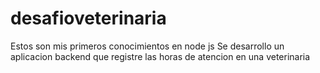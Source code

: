 # desafioveterinaria
 Estos son mis primeros conocimientos en node js
 Se desarrollo un aplicacion backend que registre las horas de atencion en una veterinaria

